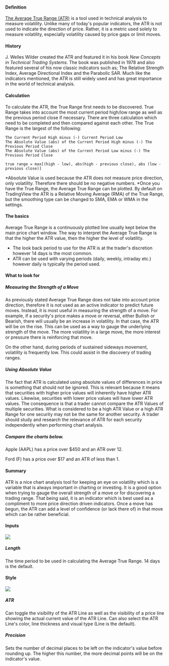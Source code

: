 #### Definition

[The Average True Range (ATR)](https://www.tradingview.com/scripts/averagetruerange/) is a tool used in technical analysis to measure volatility. Unlike many of today's popular indicators, the ATR is not used to indicate the direction of price. Rather, it is a metric used solely to measure volatility, especially volatility caused by price gaps or limit moves.

#### History

J. Welles Wilder created the ATR and featured it in his book _New Concepts in Technical Trading Systems_. The book was published in 1978 and also featured several of his now classic indicators such as; The Relative Strength Index, Average Directional Index and the Parabolic SAR. Much like the indicators mentioned, the ATR is still widely used and has great importance in the world of technical analysis.

#### Calculation

To calculate the ATR, the True Range first needs to be discovered. True Range takes into account the most current period high/low range as well as the previous period close if necessary. There are three calculation which need to be completed and then compared against each other. The True Range is the largest of the following:

```
The Current Period High minus (-) Current Period Low
The Absolute Value (abs) of the Current Period High minus (-) The Previous Period Close
The Absolute Value (abs) of the Current Period Low minus (-) The Previous Period Close
```

```
true range = max[(high - low), abs(high - previous close), abs (low - previous close)]
```

\*Absolute Value is used because the ATR does not measure price direction, only volatility. Therefore there should be no negative numbers. \*Once you have the True Range, the Average True Range can be plotted. By default on TradingView the ATR is a Relative Moving Average (RMA) of the True Range, but the smoothing type can be changed to SMA, EMA or WMA in the settings.

#### The basics

Average True Range is a continuously plotted line usually kept below the main price chart window. The way to interpret the Average True Range is that the higher the ATR value, then the higher the level of volatility.

-   The look back period to use for the ATR is at the trader's discretion however 14 days is the most common.
-   ATR can be used with varying periods (daily, weekly, intraday etc.) however daily is typically the period used.

#### What to look for

##### Measuring the Strength of a Move

As previously stated Average True Range does not take into account price direction, therefore it is not used as an active indicator to predict future moves. Instead, it is most useful in measuring the strength of a move. For example, if a security's price makes a move or reversal, either Bullish or Bearish, there will usually be an increase in volatility. In that case, the ATR will be on the rise. This can be used as a way to gauge the underlying strength of the move. The more volatility in a large move, the more interest or pressure there is reinforcing that move.

On the other hand, during periods of sustained sideways movement, volatility is frequently low. This could assist in the discovery of trading ranges.

##### Using Absolute Value

The fact that ATR is calculated using absolute values of differences in price is something that should not be ignored. This is relevant because it means that securities with higher price values will inherently have higher ATR values. Likewise, securities with lower price values will have lower ATR values. The consequence is that a trader cannot compare the ATR Values of multiple securities. What is considered to be a high ATR Value or a high ATR Range for one security may not be the same for another security. A trader should study and research the relevance of ATR for each security independently when performing chart analysis.

##### Compare the charts below.

Apple (AAPL) has a price over $450 and an ATR over 12.

Ford (F) has a price over $17 and an ATR of less than 1.

#### Summary

ATR is a nice chart analysis tool for keeping an eye on volatility which is a variable that is always important in charting or investing. It is a good option when trying to gauge the overall strength of a move or for discovering a trading range. That being said, it is an indicator which is best used as a compliment to more price direction driven indicators. Once a move has begun, the ATR can add a level of confidence (or lack there of) in that move which can be rather beneficial.

#### Inputs

![](https://s3.amazonaws.com/cdn.freshdesk.com/data/helpdesk/attachments/production/43080411805/original/o7d4c_MnX1BhjEmaXriugW7EzY0YrSGf-A.png?1572027944)

##### Length

The time period to be used in calculating the Average True Range. 14 days is the default.

#### Style

![](https://s3.amazonaws.com/cdn.freshdesk.com/data/helpdesk/attachments/production/43080411841/original/8E-8fc96XYp1XfOCDuS4ES3pykg751jtng.png?1572027956)

##### ATR

Can toggle the visibility of the ATR Line as well as the visibility of a price line showing the actual current value of the ATR Line. Can also select the ATR Line's color, line thickness and visual type (Line is the default).

##### Precision

Sets the number of decimal places to be left on the indicator's value before rounding up. The higher this number, the more decimal points will be on the indicator's value.